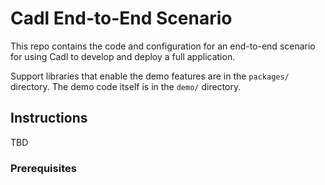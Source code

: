# Cadl End-to-End Scenario

This repo contains the code and configuration for an end-to-end scenario for using Cadl to develop and deploy a full
application.

Support libraries that enable the demo features are in the `packages/` directory. The demo code itself is in the `demo/`
directory.

## Instructions

TBD

### Prerequisites
